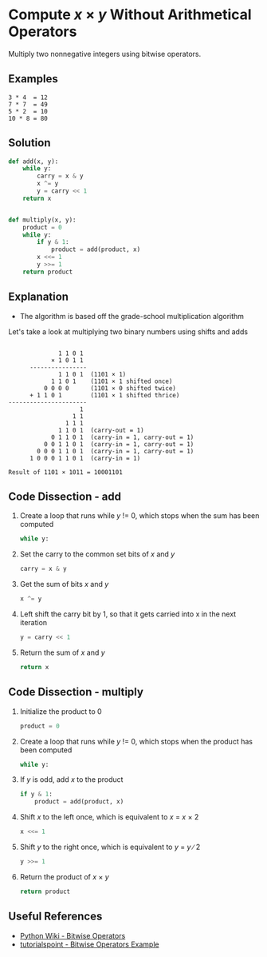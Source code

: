 # Compute _x_ &times; _y_ Without Arithmetical Operators
Multiply two nonnegative integers using bitwise operators.

## Examples
```
3 * 4  = 12
7 * 7  = 49
5 * 2  = 10
10 * 8 = 80
```

## Solution
```python
def add(x, y):
    while y:
        carry = x & y
        x ^= y
        y = carry << 1
    return x


def multiply(x, y):
    product = 0
    while y:
        if y & 1:
            product = add(product, x)
        x <<= 1
        y >>= 1
    return product
```

## Explanation
* The algorithm is based off the grade-school multiplication algorithm

Let's take a look at multiplying two binary numbers using shifts and adds
<pre><code>
              1 1 0 1
            &times; 1 0 1 1
      ----------------
              1 1 0 1  (1101 &times; 1)
            1 1 0 1    (1101 &times; 1 shifted once)
          0 0 0 0      (1101 &times; 0 shifted twice)
      &plus; 1 1 0 1        (1101 &times; 1 shifted thrice)
----------------------
                    1
                  1 1
                1 1 1
              1 1 0 1  (carry-out = 1)
            0 1 1 0 1  (carry-in = 1, carry-out = 1)
          0 0 1 1 0 1  (carry-in = 1, carry-out = 1)
        0 0 0 1 1 0 1  (carry-in = 1, carry-out = 1)
      1 0 0 0 1 1 0 1  (carry-in = 1)

Result of 1101 &times; 1011 = 10001101
</code></pre>

## Code Dissection - add
1. Create a loop that runs while _y_ != 0, which stops when the sum has been computed
    ```python
    while y:
    ```
2. Set the carry to the common set bits of _x_ and _y_
    ```python
    carry = x & y
    ```
3. Get the sum of bits _x_ and _y_
    ```python
    x ^= y
    ```
4. Left shift the carry bit by 1, so that it gets carried into x in the next iteration
    ```python
    y = carry << 1
    ```
5. Return the sum of _x_ and _y_
    ```python
    return x
    ```

## Code Dissection - multiply
1. Initialize the product to 0
    ```python
    product = 0
    ```
2. Create a loop that runs while _y_ != 0, which stops when the product has been computed
    ```python
    while y:
    ```
3. If _y_ is odd, add _x_ to the product
    ```python
    if y & 1:
        product = add(product, x)
    ```
4. Shift _x_ to the left once, which is equivalent to _x_ = _x_ &times; 2
    ```python
    x <<= 1
    ```
5. Shift _y_ to the right once, which is equivalent to _y_ = _y_ &#8725; 2
    ```python
    y >>= 1
    ```
6. Return the product of _x_ &times; _y_
    ```python
    return product
    ```

## Useful References
* [Python Wiki - Bitwise Operators](https://wiki.python.org/moin/BitwiseOperators)
* [tutorialspoint - Bitwise Operators Example](https://www.tutorialspoint.com/python/bitwise_operators_example.htm)